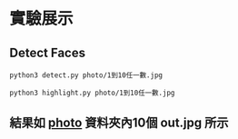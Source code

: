 # 實驗展示
## Detect Faces
`python3 detect.py photo/1到10任一數.jpg`


`python3 highlight.py photo/1到10任一數.jpg`
## 結果如 [photo](https://github.com/x1001000/Cloud-AI-Pi/tree/master/Cloud/photo) 資料夾內10個 out.jpg 所示